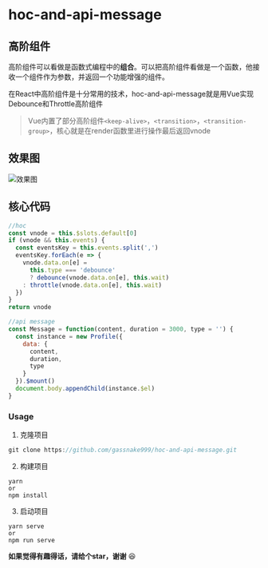 # hoc-and-api-message

## 高阶组件

高阶组件可以看做是函数式编程中的**组合**。可以把高阶组件看做是一个函数，他接收一个组件作为参数，并返回一个功能增强的组件。

在React中高阶组件是十分常用的技术，hoc-and-api-message就是用Vue实现Debounce和Throttle高阶组件

> Vue内置了部分高阶组件`<keep-alive>`，`<transition>`，`<transition-group>`，核心就是在render函数里进行操作最后返回vnode

## 效果图

![效果图](https://i.loli.net/2019/05/08/5cd25febc6d28.gif)

## 核心代码

```javascript
//hoc
const vnode = this.$slots.default[0]
if (vnode && this.events) {
  const eventsKey = this.events.split(',')
  eventsKey.forEach(e => {
    vnode.data.on[e] =
      this.type === 'debounce'
      ? debounce(vnode.data.on[e], this.wait)
    : throttle(vnode.data.on[e], this.wait)
  })
}
return vnode
```

```javascript
//api message
const Message = function(content, duration = 3000, type = '') {
  const instance = new Profile({
    data: {
      content,
      duration,
      type
    }
  }).$mount()
  document.body.appendChild(instance.$el)
}
```

### Usage

1. 克隆项目
```javascript
git clone https://github.com/gassnake999/hoc-and-api-message.git
```
2. 构建项目
```
yarn
or
npm install
```
3. 启动项目
```
yarn serve
or
npm run serve
```

**如果觉得有趣得话，请给个star，谢谢**	😆
